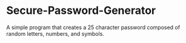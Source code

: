 # Secure-Password-Generator
 A simple program that creates a 25 character password composed of random letters, numbers, and symbols.
